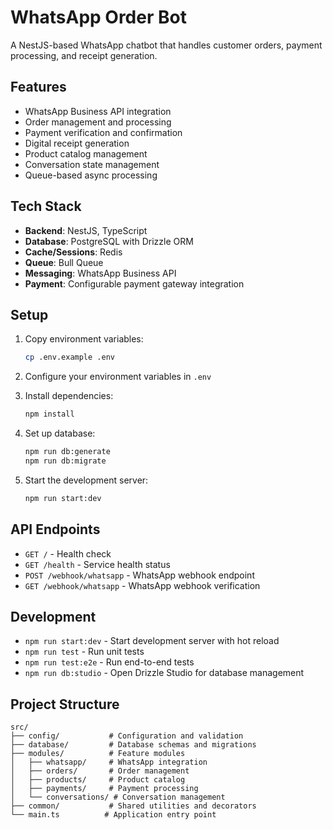 # WhatsApp Order Bot

A NestJS-based WhatsApp chatbot that handles customer orders, payment processing, and receipt generation.

## Features

- WhatsApp Business API integration
- Order management and processing
- Payment verification and confirmation
- Digital receipt generation
- Product catalog management
- Conversation state management
- Queue-based async processing

## Tech Stack

- **Backend**: NestJS, TypeScript
- **Database**: PostgreSQL with Drizzle ORM
- **Cache/Sessions**: Redis
- **Queue**: Bull Queue
- **Messaging**: WhatsApp Business API
- **Payment**: Configurable payment gateway integration

## Setup

1. Copy environment variables:
   ```bash
   cp .env.example .env
   ```

2. Configure your environment variables in `.env`

3. Install dependencies:
   ```bash
   npm install
   ```

4. Set up database:
   ```bash
   npm run db:generate
   npm run db:migrate
   ```

5. Start the development server:
   ```bash
   npm run start:dev
   ```

## API Endpoints

- `GET /` - Health check
- `GET /health` - Service health status
- `POST /webhook/whatsapp` - WhatsApp webhook endpoint
- `GET /webhook/whatsapp` - WhatsApp webhook verification

## Development

- `npm run start:dev` - Start development server with hot reload
- `npm run test` - Run unit tests
- `npm run test:e2e` - Run end-to-end tests
- `npm run db:studio` - Open Drizzle Studio for database management

## Project Structure

```
src/
├── config/           # Configuration and validation
├── database/         # Database schemas and migrations
├── modules/          # Feature modules
│   ├── whatsapp/     # WhatsApp integration
│   ├── orders/       # Order management
│   ├── products/     # Product catalog
│   ├── payments/     # Payment processing
│   └── conversations/ # Conversation management
├── common/           # Shared utilities and decorators
└── main.ts          # Application entry point
```